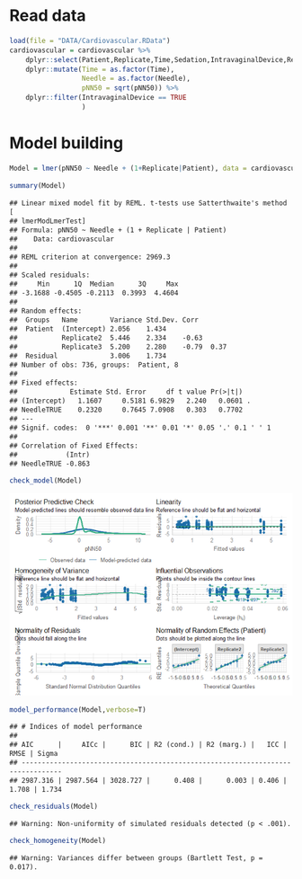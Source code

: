 # Read data

``` r
load(file = "DATA/Cardiovascular.RData") 
cardiovascular = cardiovascular %>% 
    dplyr::select(Patient,Replicate,Time,Sedation,IntravaginalDevice,RectalManipulation,Puncturing,Needle,pNN50) %>% 
    dplyr::mutate(Time = as.factor(Time), 
                  Needle = as.factor(Needle),
                  pNN50 = sqrt(pNN50)) %>%
    dplyr::filter(IntravaginalDevice == TRUE
                  )
```

# Model building

``` r
Model = lmer(pNN50 ~ Needle + (1+Replicate|Patient), data = cardiovascular)
```

``` r
summary(Model)
```

    ## Linear mixed model fit by REML. t-tests use Satterthwaite's method [
    ## lmerModLmerTest]
    ## Formula: pNN50 ~ Needle + (1 + Replicate | Patient)
    ##    Data: cardiovascular
    ## 
    ## REML criterion at convergence: 2969.3
    ## 
    ## Scaled residuals: 
    ##     Min      1Q  Median      3Q     Max 
    ## -3.1688 -0.4505 -0.2113  0.3993  4.4604 
    ## 
    ## Random effects:
    ##  Groups   Name        Variance Std.Dev. Corr       
    ##  Patient  (Intercept) 2.056    1.434               
    ##           Replicate2  5.446    2.334    -0.63      
    ##           Replicate3  5.200    2.280    -0.79  0.37
    ##  Residual             3.006    1.734               
    ## Number of obs: 736, groups:  Patient, 8
    ## 
    ## Fixed effects:
    ##             Estimate Std. Error     df t value Pr(>|t|)  
    ## (Intercept)   1.1607     0.5181 6.9829   2.240   0.0601 .
    ## NeedleTRUE    0.2320     0.7645 7.0908   0.303   0.7702  
    ## ---
    ## Signif. codes:  0 '***' 0.001 '**' 0.01 '*' 0.05 '.' 0.1 ' ' 1
    ## 
    ## Correlation of Fixed Effects:
    ##            (Intr)
    ## NeedleTRUE -0.863

``` r
check_model(Model)
```

![](pNN50-Analysis_files/figure-markdown_github/unnamed-chunk-4-1.png)

``` r
model_performance(Model,verbose=T)
```

    ## # Indices of model performance
    ## 
    ## AIC      |     AICc |      BIC | R2 (cond.) | R2 (marg.) |   ICC |  RMSE | Sigma
    ## --------------------------------------------------------------------------------
    ## 2987.316 | 2987.564 | 3028.727 |      0.408 |      0.003 | 0.406 | 1.708 | 1.734

``` r
check_residuals(Model)
```

    ## Warning: Non-uniformity of simulated residuals detected (p < .001).

``` r
check_homogeneity(Model)
```

    ## Warning: Variances differ between groups (Bartlett Test, p = 0.017).
